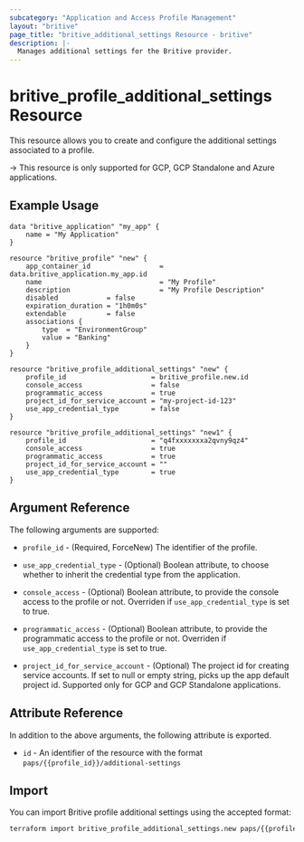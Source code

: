```yaml
---
subcategory: "Application and Access Profile Management"
layout: "britive"
page_title: "britive_additional_settings Resource - britive"
description: |-
  Manages additional settings for the Britive provider.
---
```


# britive_profile_additional_settings Resource

This resource allows you to create and configure the additional settings associated to a profile.

-> This resource is only supported for GCP, GCP Standalone and Azure applications.

## Example Usage

```hcl
data "britive_application" "my_app" {
    name = "My Application"
}

resource "britive_profile" "new" {
    app_container_id                 = data.britive_application.my_app.id
    name                             = "My Profile"
    description                      = "My Profile Description"
    disabled            = false
    expiration_duration = "1h0m0s"
    extendable          = false
    associations {
        type  = "EnvironmentGroup"
        value = "Banking"
    }
}

resource "britive_profile_additional_settings" "new" {
    profile_id                     = britive_profile.new.id
    console_access                 = false
    programmatic_access            = true
    project_id_for_service_account = "my-project-id-123"
    use_app_credential_type        = false
}

resource "britive_profile_additional_settings" "new1" {
    profile_id                     = "q4fxxxxxxxa2qvny9qz4"
    console_access                 = true
    programmatic_access            = true
    project_id_for_service_account = ""
    use_app_credential_type        = true
}
```

## Argument Reference

The following arguments are supported:

* `profile_id` - (Required, ForceNew) The identifier of the profile.

* `use_app_credential_type` - (Optional) Boolean attribute, to choose whether to inherit the credential type from the application.

* `console_access` - (Optional) Boolean attribute, to provide the console access to the profile or not. Overriden if `use_app_credential_type` is set to true.

* `programmatic_access` - (Optional) Boolean attribute, to provide the programmatic access to the profile or not. Overriden if `use_app_credential_type` is set to true.

* `project_id_for_service_account` - (Optional) The project id for creating service accounts. If set to null or empty string, picks up the app default project id. Supported only for GCP and GCP Standalone applications.

## Attribute Reference

In addition to the above arguments, the following attribute is exported.

* `id` - An identifier of the resource with the format `paps/{{profile_id}}/additional-settings`

## Import

You can import Britive profile additional settings using the accepted format:

```sh
terraform import britive_profile_additional_settings.new paps/{{profile_id}}/additional-settings
```
